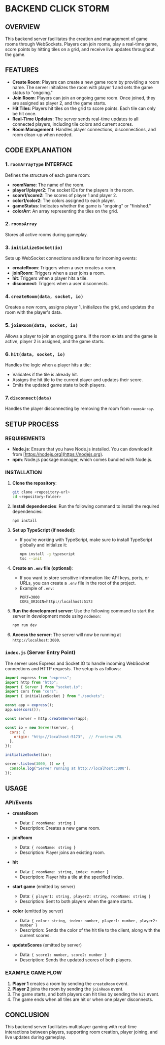 # BACKEND CLICK STORM 

## OVERVIEW
This backend server facilitates the creation and management of game rooms through WebSockets. Players can join rooms, play a real-time game, score points by hitting tiles on a grid, and receive live updates throughout the game.

## FEATURES
- **Create Room**: Players can create a new game room by providing a room name. The server initializes the room with player 1 and sets the game status to "ongoing."
- **Join Room**: Players can join an ongoing game room. Once joined, they are assigned as player 2, and the game starts.
- **Hit Tiles**: Players hit tiles on the grid to score points. Each tile can only be hit once.
- **Real-Time Updates**: The server sends real-time updates to all connected players, including tile colors and current scores.
- **Room Management**: Handles player connections, disconnections, and room clean-up when needed.

## CODE EXPLANATION

### 1. `roomArrayType` INTERFACE
Defines the structure of each game room:
- **roomName**: The name of the room.
- **player1/player2**: The socket IDs for the players in the room.
- **score1/score2**: The scores of player 1 and player 2.
- **color1/color2**: The colors assigned to each player.
- **gameStatus**: Indicates whether the game is "ongoing" or "finished."
- **colorArr**: An array representing the tiles on the grid.

### 2. `roomsArray`
Stores all active rooms during gameplay.

### 3. `initializeSocket(io)`
Sets up WebSocket connections and listens for incoming events:
- **createRoom**: Triggers when a user creates a room.
- **joinRoom**: Triggers when a user joins a room.
- **hit**: Triggers when a player hits a tile.
- **disconnect**: Triggers when a user disconnects.

### 4. `createRoom(data, socket, io)`
Creates a new room, assigns player 1, initializes the grid, and updates the room with the player's data.

### 5. `joinRoom(data, socket, io)`
Allows a player to join an ongoing game. If the room exists and the game is active, player 2 is assigned, and the game starts.

### 6. `hit(data, socket, io)`
Handles the logic when a player hits a tile:
- Validates if the tile is already hit.
- Assigns the hit tile to the current player and updates their score.
- Emits the updated game state to both players.

### 7. `disconnect(data)`
Handles the player disconnecting by removing the room from `roomsArray`.

## SETUP PROCESS

### REQUIREMENTS
- **Node.js**: Ensure that you have Node.js installed. You can download it from [https://nodejs.org](https://nodejs.org).
- **npm**: Node.js package manager, which comes bundled with Node.js.

### INSTALLATION

1. **Clone the repository**:
   ```bash
   git clone <repository-url>
   cd <repository-folder>
   ```

2. **Install dependencies**:
   Run the following command to install the required dependencies:
   ```bash
   npm install
   ```

3. **Set up TypeScript (if needed)**:
   - If you're working with TypeScript, make sure to install TypeScript globally and initialize it:
     ```bash
     npm install -g typescript
     tsc --init
     ```

4. **Create an `.env` file (optional)**:
   - If you want to store sensitive information like API keys, ports, or URLs, you can create a `.env` file in the root of the project.
   - Example of `.env`:
     ```env
     PORT=3000
     CORS_ORIGIN=http://localhost:5173
     ```

5. **Run the development server**:
   Use the following command to start the server in development mode using `nodemon`:
   ```bash
   npm run dev
   ```

6. **Access the server**:
   The server will now be running at `http://localhost:3000`.

### `index.js` (Server Entry Point)
The server uses Express and Socket.IO to handle incoming WebSocket connections and HTTP requests. The setup is as follows:

```js
import express from "express";
import http from "http";
import { Server } from "socket.io";
import cors from "cors";
import { initializeSocket } from "./sockets";

const app = express();
app.use(cors());

const server = http.createServer(app);

const io = new Server(server, {
  cors: {
    origin: "http://localhost:5173",  // Frontend URL
  },
});

initializeSocket(io);

server.listen(3000, () => {
  console.log("Server running at http://localhost:3000");
});
```

## USAGE

### API/Events

- **createRoom**
  - Data: `{ roomName: string }`
  - Description: Creates a new game room.
  
- **joinRoom**
  - Data: `{ roomName: string }`
  - Description: Player joins an existing room.
  
- **hit**
  - Data: `{ roomName: string, index: number }`
  - Description: Player hits a tile at the specified index.
  
- **start game** (emitted by server)
  - Data: `{ player1: string, player2: string, roomName: string }`
  - Description: Sent to both players when the game starts.
  
- **color** (emitted by server)
  - Data: `{ color: string, index: number, player1: number, player2: number }`
  - Description: Sends the color of the hit tile to the client, along with the current scores.
  
- **updateScores** (emitted by server)
  - Data: `{ score1: number, score2: number }`
  - Description: Sends the updated scores of both players.

### EXAMPLE GAME FLOW
1. **Player 1** creates a room by sending the `createRoom` event.
2. **Player 2** joins the room by sending the `joinRoom` event.
3. The game starts, and both players can hit tiles by sending the `hit` event.
4. The game ends when all tiles are hit or when one player disconnects.

## CONCLUSION
This backend server facilitates multiplayer gaming with real-time interactions between players, supporting room creation, player joining, and live updates during gameplay.